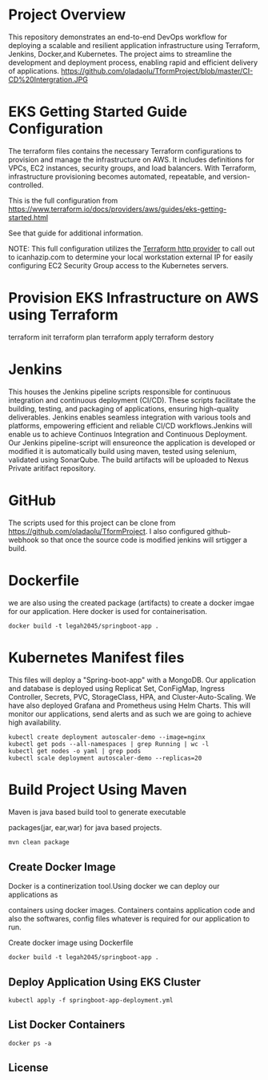 # Project Overview
This repository demonstrates an end-to-end DevOps workflow for deploying a scalable and resilient application infrastructure using Terraform, Jenkins, Docker,and Kubernetes. The project aims to streamline the development and deployment process, enabling rapid and efficient delivery of applications.
https://github.com/oladaolu/TformProject/blob/master/CI-CD%20Intergration.JPG

# EKS Getting Started Guide Configuration

The terraform files contains the necessary Terraform configurations to provision and manage the infrastructure on AWS. It includes definitions for VPCs, EC2 instances, security groups, and load balancers. With Terraform, infrastructure provisioning becomes automated, repeatable, and version-controlled.

This is the full configuration from https://www.terraform.io/docs/providers/aws/guides/eks-getting-started.html

See that guide for additional information.

NOTE: This full configuration utilizes the [Terraform http provider](https://www.terraform.io/docs/providers/http/index.html) to call out to icanhazip.com to determine your local workstation external IP for easily configuring EC2 Security Group access to the Kubernetes servers.

# Provision EKS Infrastructure on AWS using Terraform
terraform init
terraform plan
terraform apply
terraform destory

# Jenkins

This houses the Jenkins pipeline scripts responsible for continuous integration and continuous deployment (CI/CD). These scripts facilitate the building, testing, and packaging of applications, ensuring high-quality deliverables. Jenkins enables seamless integration with various tools and platforms, empowering efficient and reliable CI/CD workflows.Jenkins will enable us to achieve Continuos Integration and Continuous Deployment. Our Jenkins pipeline-script  will ensureonce the application is developed or modified it is automatically build using maven, tested using selenium, validated using SonarQube. The build artifacts will be uploaded to Nexus Private aritifact repository. 

# GitHub
The scripts used for this project can be clone from https://github.com/oladaolu/TformProject.
I also configured github-webhook so that once the source code is modified jenkins will srtigger a build.

# Dockerfile
we are also using the created package (artifacts) to create a docker imgae for our application. Here docker is used for containerisation.
```docker
docker build -t legah2045/springboot-app .
```
# Kubernetes Manifest files
This files will deploy a "Spring-boot-app" with a MongoDB. Our application and database is deployed using Replicat Set, ConFigMap, Ingress Controller, Secrets, PVC, StorageClass, HPA, and Cluster-Auto-Scaling.
We have also deployed Grafana and Prometheus using Helm Charts. This will monitor our applications, send alerts and as such we are going to achieve high availability.
```t
kubectl create deployment autoscaler-demo --image=nginx
kubectl get pods --all-namespaces | grep Running | wc -l
kubectl get nodes -o yaml | grep pods
kubectl scale deployment autoscaler-demo --replicas=20
```

# Build Project Using Maven

Maven is java based build tool to generate executable

packages(jar, ear,war) for java based projects.

```bash
mvn clean package
```

## Create Docker Image
Docker is a continerization tool.Using docker we can deploy our applications as

containers using docker images. Containers contains application code and also the softwares,
config files whatever is required for our application to run.

Create docker image using Dockerfile


```docker
docker build -t legah2045/springboot-app .
```

## Deploy Application Using EKS Cluster

```kubectl apply
kubectl apply -f springboot-app-deployment.yml
```

## List Docker Containers
```docker
docker ps -a
```

## License

